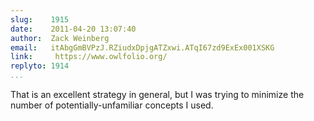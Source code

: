 ```yaml
---
slug:    1915
date:    2011-04-20 13:07:40
author:  Zack Weinberg
email:   itAbgGmBVPzJ.RZiudxDpjgATZxwi.ATqI67zd9ExEx001XSKG
link:     https://www.owlfolio.org/
replyto: 1914
...
```


That is an excellent strategy in general, but I was trying to minimize
the number of potentially-unfamiliar concepts I used.
